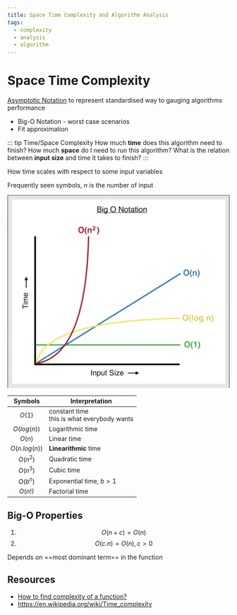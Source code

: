 ```yaml
---
title: Space Time Complexity and Algorithm Analysis
tags:
  - complexity
  - analysis
  - algorithm
---
```


# Space Time Complexity

<TagLinks />

[Asymptotic Notation](https://en.wikipedia.org/wiki/Big_O_notation) to represent standardised way to gauging algorithms performance

- Big-O Notation - worst case scenarios
- Fit approximation

::: tip Time/Space Complexity
How much **time** does this algorithm need to finish?
How much **space** do I need to run this algorithm?
What is the relation between **input size** and time it takes to finish?
:::

How time scales with respect to some input variables

Frequently seen symbols, $n$ is the number of input

![Time complexity grpah](../.vuepress/public/screenshots/computers/time-complexity-graph.png)

|    Symbols    | Interpretation                                 |
| :-----------: | ---------------------------------------------- |
|    $O(1)$     | constant time<br> this is what everybody wants |
|  $O(log(n))$  | Logarithmic time                               |
|    $O(n)$     | Linear time                                    |
| $O(n.log(n))$ | **Linearithmic** time                          |
|   $O(n^2)$    | Quadratic time                                 |
|   $O(n^3)$    | Cubic time                                     |
|   $O(b^n)$    | Exponential time, $b > 1$                      |
|    $O(n!)$    | Factorial time                                 |

## Big-O Properties

1. $$ O(n + c) = O(n)$$
2. $$O(c.n) = O(n),     c > 0$$

Depends on ==most dominant term== in the function

[big-o]: https://en.wikipedia.org/wiki/Big_O_notation

## Resources

- [How to find complexity of a function?](https://stackoverflow.com/questions/11032015/how-to-find-time-complexity-of-an-algorithm)
- https://en.wikipedia.org/wiki/Time_complexity

<Footer />
